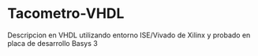 # Tacometro-VHDL
Descripcion en VHDL utilizando entorno ISE/Vivado de Xilinx y probado en placa de desarrollo Basys 3

